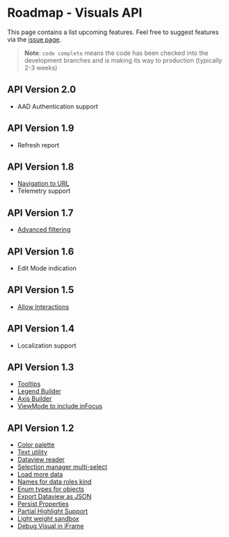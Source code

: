 # Roadmap - Visuals API

This page contains a list upcoming features. Feel free to suggest features via the [issue page](https://github.com/Microsoft/PowerBI-visuals/issues?q=is%3Aopen+is%3Aissue+label%3AFeature).

> **Note**: `code complete`  means the code has been checked into the development branches and is making its way to production (typically 2-3 weeks)

## API Version 2.0
* AAD Authentication support

## API Version 1.9
* Refresh report

## API Version 1.8
* [Navigation to URL](https://github.com/Microsoft/PowerBI-visuals/issues/52)
* Telemetry support

## API Version 1.7
* [Advanced filtering](https://github.com/Microsoft/PowerBI-visuals/issues/68)

## API Version 1.6
* Edit Mode indication

## API Version 1.5
* [Allow Interactions](https://github.com/Microsoft/PowerBI-visuals/issues/126)

## API Version 1.4
* Localization support

## API Version 1.3
* [Tooltips](https://github.com/Microsoft/PowerBI-visuals/issues/34)
* [Legend Builder](https://github.com/Microsoft/PowerBI-visuals/issues/35)
* [Axis Builder](https://github.com/Microsoft/PowerBI-visuals/issues/36)
* [ViewMode to include inFocus](https://github.com/Microsoft/PowerBI-visuals/issues/53)

## API Version 1.2
* [Color palette](https://github.com/Microsoft/PowerBI-visuals/issues/28)
* [Text utility](https://github.com/Microsoft/PowerBI-visuals/issues/29)
* [Dataview reader](https://github.com/Microsoft/PowerBI-visuals/issues/30)
* [Selection manager multi-select](https://github.com/Microsoft/PowerBI-visuals/issues/31)
* [Load more data](https://github.com/Microsoft/PowerBI-visuals/issues/32)
* [Names for data roles kind](https://github.com/Microsoft/PowerBI-visuals/issues/38)
* [Enum types for objects](https://github.com/Microsoft/PowerBI-visuals/issues/39)
* [Export Dataview as JSON](https://github.com/Microsoft/PowerBI-visuals/issues/54)
* [Persist Properties](https://github.com/Microsoft/PowerBI-visuals/issues/33)
* [Partial Highlight Support](https://github.com/Microsoft/PowerBI-visuals/issues/66)
* [Light weight sandbox](https://github.com/Microsoft/PowerBI-visuals/issues/37)
* [Debug Visual in iFrame](https://github.com/Microsoft/PowerBI-visuals/issues/50)
